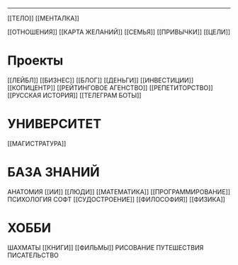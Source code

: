 * * *

[[ТЕЛО]]
[[МЕНТАЛКА]]

[[ОТНОШЕНИЯ]]
[[КАРТА ЖЕЛАНИЙ]]
[[СЕМЬЯ]]
[[ПРИВЫЧКИ]]
[[ЦЕЛИ]]

# Проекты
[[ЛЕЙБЛ]]
[[БИЗНЕС]]
[[БЛОГ]]
[[ДЕНЬГИ]]
[[ИНВЕСТИЦИИ]]
[[КОПИЦЕНТР]]
[[РЕЙТИНГОВОЕ АГЕНСТВО]]
[[РЕПЕТИТОРСТВО]]
[[РУССКАЯ ИСТОРИЯ]]
[[ТЕЛЕГРАМ БОТЫ]]
# УНИВЕРСИТЕТ
[[МАГИСТРАТУРА]]

# БАЗА ЗНАНИЙ
АНАТОМИЯ
[[ИИ]]
[[ЛЮДИ]]
[[МАТЕМАТИКА]]
[[ПРОГРАММИРОВАНИЕ]]
ПСИХОЛОГИЯ
СОФТ
[[СУДОСТРОЕНИЕ]]
[[ФИЛОСОФИЯ]]
[[ФИЗИКА]]
# ХОББИ
ШАХМАТЫ
[[КНИГИ]]
[[ФИЛЬМЫ]]
РИСОВАНИЕ
ПУТЕШЕСТВИЯ
ПИСАТЕЛЬСТВО


